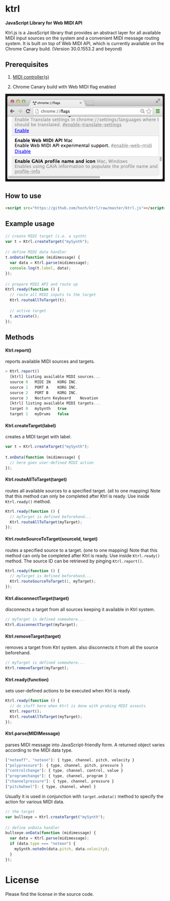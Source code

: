 ktrl
====
**JavaScript Library for Web MIDI API**

Ktrl.js is a JavaScript library that provides an abstract layer for all available MIDI input sources on the system and a convenient MIDI message routing system. It is built on top of Web MIDI API, which is currently available on the Chrome Canary build. (Version 30.0.1553.2 and beyond)

## Prerequisites
1. [MIDI controller(s)](https://www.google.com/search?q=MIDI+controller&source=lnms&tbm=isch&biw=1734&bih=1128&sei=q0fbUdlMwuWIArn1gfAJ)

2. Chrome Canary build with Web MIDI flag enabled

![Enabling MIDI API flag on Chrome Canary](etc/chrome-flag.png "Enabling MIDI API flag on Chrome Canary")

## How to use
```html
<script src="https://github.com/hoch/ktrl/raw/master/ktrl.js"></script>
```

## Example usage
```javascript
// create MIDI target (i.e. a synth)
var t = Ktrl.createTarget("mySynth");

// define MIDI data handler
t.onData(function (midimessage) {
  var data = Ktrl.parse(midimessage);
  console.log(t.label, data);
});

// prepare MIDI API and route up
Ktrl.ready(function () {
  // route all MIDI inputs to the target
  Ktrl.routeAllToTarget(t);
  
  // active target
  t.activate();
});
```

## Methods

#### Ktrl.report()

reports available MIDI sources and targets.

```javascript
> Ktrl.report()
  [ktrl] listing available MIDI sources...
  source 0   MIDI IN   KORG INC.
  source 1   PORT A    KORG INC.
  source 2   PORT B    KORG INC.
  source 3   Nocturn Keyboard    Novation
  [ktrl] listing available MIDI targets...
  target 0   mySynth   true
  target 1   myDrums   false 
```

#### Ktrl.createTarget(label)

creates a MIDI target with label.

```javascript
var t = Ktrl.createTarget("mySynth");

t.onData(function (midimessage) {
  // here goes user-defined MIDI action
});
```

#### Ktrl.routeAllToTarget(target)

routes all available sources to a specified target. (all to one mapping) Note that this method can only be completed after Ktrl is ready. Use inside `Ktrl.ready()` method.

```javascript
Ktrl.ready(function () {
  // myTarget is defined beforehand...
  Ktrl.routeAllToTarget(myTarget);
});
```

#### Ktrl.routeSourceToTarget(sourceId, target)

routes a specified source to a target. (one to one mapping) Note that this method can only be completed after Ktrl is ready. Use inside `Ktrl.ready()` method. The source ID can be retrieved by pinging `Ktrl.report()`.

```javascript
Ktrl.ready(function () {
  // myTarget is defined beforehand...
  Ktrl.routeSourceToTarget(1, myTarget);
});
```

#### Ktrl.disconnectTarget(target)

disconnects a target from all sources keeping it available in Ktrl system.

```javascript
// myTarget is defined somewhere...
Ktrl.disconnectTarget(myTarget);
```

#### Ktrl.removeTarget(target)

removes a target from Ktrl system. also disconnects it from all the source beforehand.

```javascript
// myTarget is defined somewhere...
Ktrl.removeTarget(myTarget);
```

#### Ktrl.ready(function)

sets user-defined actions to be executed when Ktrl is ready.

```javascript
Ktrl.ready(function () {
  // do stuff here when Ktrl is done with probing MIDI assests
  Ktrl.report();
  Ktrl.routeAllToTarget(myTarget);
});
```

#### Ktrl.parse(MIDIMessage)

parses MIDI message into JavaScript-friendly form. A returned object varies according to the MIDI data type.

```javascript
["noteoff", "noteon"]: { type, channel, pitch, velocity }
["polypressure"]: { type, channel, pitch, pressure } 
["controlchange"]: { type, channel, control, value } 
["programchange"]: { type, channel, program } 
["channelpressure"]: { type, channel, pressure } 
["pitchwheel"]: { type, channel, wheel } 
```

Usually it is used in conjunction with `target.onData()` method to specify the action for various MIDI data.

```javascript
// the target
var bullseye = Ktrl.createTarget("mySynth");

// define onData handler
bullseye.onData(function (midimessage) {
  var data = Ktrl.parse(midimessage);
  if (data.type === "noteon") {
    mySynth.noteOn(data.pitch, data.velocity);
  }
});
```

# License

Please find the license in the source code.